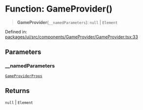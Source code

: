 # Function: GameProvider()

> **GameProvider**(`__namedParameters`): `null` \| `Element`

Defined in: [packages/ui/src/components/GameProvider/GameProvider.tsx:33](https://github.com/laruss/react-text-game/blob/4531810ed426df9948c54abd8dbf61d1745871f2/packages/ui/src/components/GameProvider/GameProvider.tsx#L33)

## Parameters

### \_\_namedParameters

[`GameProviderProps`](../type-aliases/GameProviderProps.md)

## Returns

`null` \| `Element`
